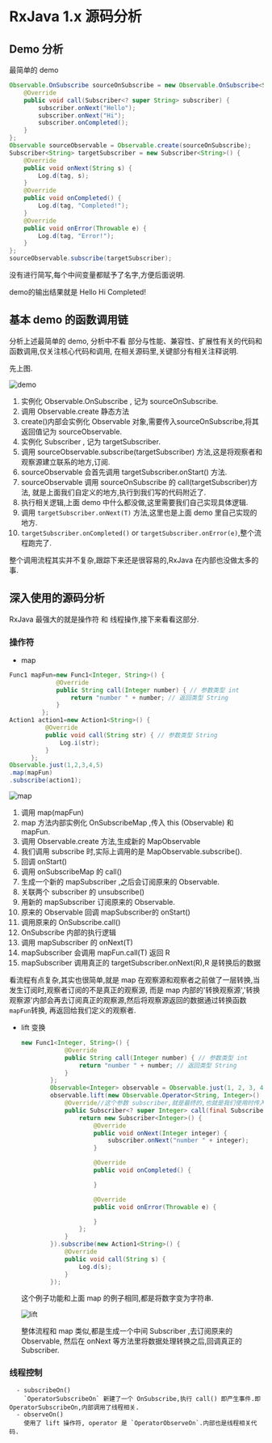 RxJava 1.x 源码分析
========
## Demo 分析
最简单的 demo
```java
Observable.OnSubscribe sourceOnSubscribe = new Observable.OnSubscribe<String>() {
    @Override
    public void call(Subscriber<? super String> subscriber) {
        subscriber.onNext("Hello");
        subscriber.onNext("Hi");
        subscriber.onCompleted();
    }
};
Observable sourceObservable = Observable.create(sourceOnSubscribe);
Subscriber<String> targetSubscriber = new Subscriber<String>() {
    @Override
    public void onNext(String s) {
        Log.d(tag, s);
    }
    @Override
    public void onCompleted() {
        Log.d(tag, "Completed!");
    }
    @Override
    public void onError(Throwable e) {
        Log.d(tag, "Error!");
    }
};
sourceObservable.subscribe(targetSubscriber);
```
没有进行简写,每个中间变量都赋予了名字,方便后面说明.

demo的输出结果就是 Hello Hi Completed!
 
## 基本 demo 的函数调用链
分析上述最简单的 demo, 分析中不看 部分与性能、兼容性、扩展性有关的代码和函数调用,仅关注核心代码和调用,
在相关源码里,关键部分有相关注释说明.

先上图.

![demo](http://plantuml.com/plantuml/png/bP0n3i8m34Ntd29ZCb1s1XR4IeToWIIr42A9aUjGZa-1gereEh1-_UTdsoJ6c8854iOnaWmW0iZDNdQOo44TcsGxHrSBSYSZz39BL5LLUgpNjWDw6ElVFKTW6DHYX1PPRNRaw4Sn1QKHNnyRkW1FCOte7EJB5JpTTCJl92qMzR8FOpEahCf0wN_EUB_kowehV8koHxgLWUA69tYoEki_Y0E6kmU6LkajnYCHaXg-_W80)

1. 实例化 Observable.OnSubscribe , 记为 sourceOnSubscribe.
2. 调用 Observable.create 静态方法
3. create()内部会实例化 Observable 对象,需要传入sourceOnSubscribe,将其返回值记为 sourceObservable.
4. 实例化 Subscriber , 记为 targetSubscriber.
5. 调用 sourceObservable.subscribe(targetSubscriber) 方法,这是将观察者和观察源建立联系的地方,订阅.
6. sourceObservable 会首先调用 targetSubscriber.onStart() 方法.
7. sourceObservable 调用 sourceOnSubscribe 的 call(targetSubscriber)方法, 就是上面我们自定义的地方,执行到我们写的代码附近了.
8. 执行相关逻辑,上面 demo 中什么都没做,这里需要我们自己实现具体逻辑.
9. 调用 `targetSubscriber.onNext(T)` 方法,这里也是上面 demo 里自己实现的地方.
10. `targetSubscriber.onCompleted()` or `targetSubscriber.onError(e)`,整个流程跑完了.

整个调用流程其实并不复杂,跟踪下来还是很容易的,RxJava 在内部也没做太多的事.

## 深入使用的源码分析
RxJava 最强大的就是操作符 和 线程操作,接下来看看这部分.
### 操作符
  -  map
    
  ```java
Func1 mapFun=new Func1<Integer, String>() {
               @Override
               public String call(Integer number) { // 参数类型 int
                   return "number " + number; // 返回类型 String
               }
           };
Action1 action1=new Action1<String>() {
            @Override
            public void call(String str) { // 参数类型 String
                Log.i(str);
            }
        };
Observable.just(1,2,3,4,5)
.map(mapFun)
.subscribe(action1);
  ```
  
  ![map](http://plantuml.com/plantuml/png/ZLAzJiCm4Dxp51uT2SJEq0N1LYe1Bt1s3gY8xUXijpm-Hzk4EBwW3bdklZz_5yWf-EmCKWCs1L8E6uVgTgDYo6HnPoBI0KoFwbuv63H_JzctJRLcIl2lsKHBUuDR69ZWyQXsnL2dptsy-K-4TuMf9OI4kjHkBo6Nu3XYT0Bwm3HnY1a5bibB2FFPXQT92-ZgSHRwNh1PuCuX2vFVLhRpMQKo5LIB2Q6XwtJX8V64SsOVuHqdu59ZvJWhVKdeo-mlozYQx3J3hP2xe8w1lcH2dUqPlvD-EzrojZb3kTunZOGG_usJtajxhVr3S4EF2JlTtWN_I1H8uxLUA-Jc1m00)
  
1. 调用 map(mapFun)
2. map 方法内部实例化 OnSubscribeMap ,传入 this (Observable) 和 mapFun.
3. 调用 Observable.create 方法,生成新的 MapObservable
4. 我们调用 subscribe 时,实际上调用的是 MapObservable.subscribe().
5. 回调 onStart()
6. 调用 onSubscribeMap 的 call()
7. 生成一个新的 mapSubscriber ,之后会订阅原来的 Observable.
8. 关联两个 subscriber 的 unsubscribe() 
9. 用新的 mapSubscriber 订阅原来的 Observable.
10. 原来的 Observable 回调 mapSubscriber的 onStart()
11. 调用原来的 OnSubscribe.call()
12. OnSubscribe 内部的执行逻辑
13. 调用 mapSubscriber 的 onNext(T)
14. mapSubscriber 会调用 mapFun.call(T) 返回 R
15. mapSubscriber 调用真正的 targetSubscriber.onNext(R),R 是转换后的数据
    
看流程有点复杂,其实也很简单,就是 map 在观察源和观察者之前做了一层转换,当发生订阅时,观察者订阅的不是真正的观察源,
而是 map 内部的'转换观察源','转换观察源'内部会再去订阅真正的观察源,然后将观察源返回的数据通过转换函数`mapFun`转换,
再返回给我们定义的观察者.
    
        
  - lift 变换
  
    ```java
    new Func1<Integer, String>() {
                @Override
                public String call(Integer number) { // 参数类型 int
                    return "number " + number; // 返回类型 String
                }
            };
            Observable<Integer> observable = Observable.just(1, 2, 3, 4, 5);
            observable.lift(new Observable.Operator<String, Integer>() {
                @Override//这个参数 subscriber,就是最终的,也就是我们使用时传入的
                public Subscriber<? super Integer> call(final Subscriber<? super String> subscriber) {
                    return new Subscriber<Integer>() {
                        @Override
                        public void onNext(Integer integer) {
                            subscriber.onNext("number " + integer);
                        }
    
                        @Override
                        public void onCompleted() {
    
                        }
    
                        @Override
                        public void onError(Throwable e) {
    
                        }
                    };
                }
            }).subscribe(new Action1<String>() {
                @Override
                public void call(String s) {
                    Log.d(s);
                }
            });
    ```
    
    这个例子功能和上面 map 的例子相同,都是将数字变为字符串.
    
    ![lift](http://plantuml.com/plantuml/png/ZPAz3e8m4CTtdg9ZIGHt1nVZPYHHNw2jfo4MIev3VNoBKgLG32FNt_-ZFKH3fcmA2HW9HGPP0L41B5apKm6ATh9Y9JnOrdtoD4tZ3gbDWmeoMGFUXTHWKPrVY3jf78s8rhWyDh9Mc4lOMThv-rFUenR__Tf8huD240HyaEDAZ_3QKPm4Ne6-AfitWAryo5W36sIdn4Fu-B9AQ1r86eB-1gP4ZaY2KMsT7nwAy0dlBW6wU_tVWMlcstpNr0Cdr6V37WPlOK6Wt1wUn4-VX-uTJUtbZH_YsVORKrGQ2CuyNffoYsZ_TvYTDg5-0G00)
    
    整体流程和 map 类似,都是生成一个中间 Subscriber ,去订阅原来的 Observable,
    然后在 onNext 等方法里将数据处理转换之后,回调真正的 Subscriber.
    
    
### 线程控制
      - subscribeOn()
        `OperatorSubscribeOn` 新建了一个 OnSubscribe,执行 call() 即产生事件.即 OperatorSubscribeOn,内部调用了线程相关.
      - observeOn()
        使用了 lift 操作符, operator 是 `OperatorObserveOn`.内部也是线程相关代码.
